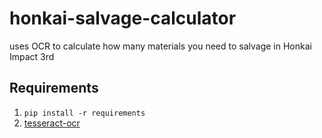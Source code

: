 # honkai-salvage-calculator
uses OCR to calculate how many materials you need to salvage in Honkai Impact 3rd

## Requirements
1. `pip install -r requirements`
2. [tesseract-ocr](https://github.com/tesseract-ocr/tesseract/wiki/Downloads)
